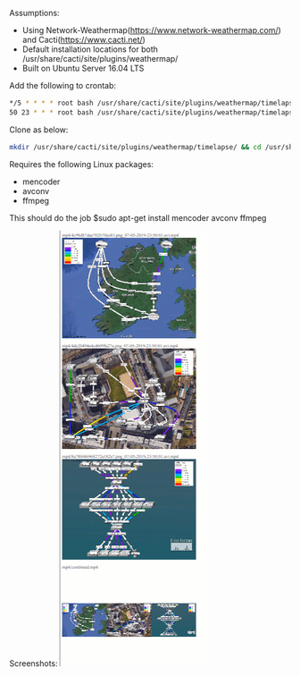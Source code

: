 Assumptions:
* Using Network-Weathermap(https://www.network-weathermap.com/) and Cacti(https://www.cacti.net/)
* Default installation locations for both /usr/share/cacti/site/plugins/weathermap/
* Built on Ubuntu Server 16.04 LTS

Add the following to crontab:
```bash
*/5 * * * * root bash /usr/share/cacti/site/plugins/weathermap/timelapse/cron/weathermap_archive.sh
50 23 * * * root bash /usr/share/cacti/site/plugins/weathermap/timelapse/cron/weathermap_encoder.sh
```

Clone as below:
```bash
mkdir /usr/share/cacti/site/plugins/weathermap/timelapse/ && cd /usr/share/cacti/site/plugins/weathermap/timelapse/ && git clone https://github.com/luiz1361/php-networkweathermap-timelapse.git . 
```

Requires the following Linux packages:
* mencoder
* avconv
* ffmpeg

This should do the job $sudo apt-get install mencoder avconv ffmpeg 

Screenshots:
![screenshot](https://github.com/luiz1361/php-networkweathermap-timelapse/blob/master/screenshots/screenshot.gif)
